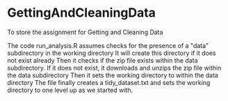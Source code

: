 # GettingAndCleaningData
To store the assignment for Getting and Cleaning Data

The code run_analysis.R assumes checks for the presence of a "data" subdirectory in the working directory
It will create this directory if it does not exist already
Then it checks if the zip file exists within the data subdirectory. If it does not exist, it downloads and unzips the zip file within the data subdirectory
Then it sets the working directory to within the data directory
The file finally creates a tidy_dataset.txt and sets the working directory to one level up as we started with.

